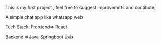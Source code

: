 This is my first project , feel free to suggest improvemnts and contibute;

A simple chat app like whatsapp web


Tech Stack:
Frontend=> React


Backend =>Java Springboot
👍👍
